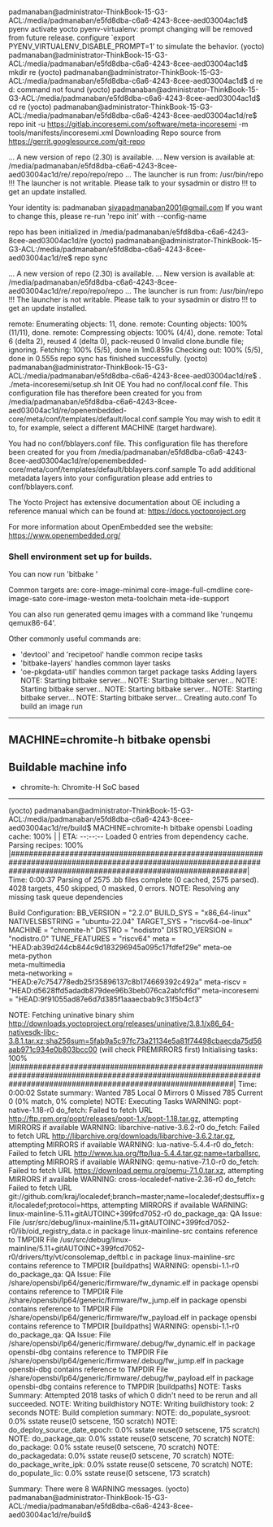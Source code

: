 padmanaban@administrator-ThinkBook-15-G3-ACL:/media/padmanaban/e5fd8dba-c6a6-4243-8cee-aed03004ac1d$ pyenv activate yocto 
pyenv-virtualenv: prompt changing will be removed from future release. configure `export PYENV_VIRTUALENV_DISABLE_PROMPT=1' to simulate the behavior.
(yocto) padmanaban@administrator-ThinkBook-15-G3-ACL:/media/padmanaban/e5fd8dba-c6a6-4243-8cee-aed03004ac1d$ mkdir re
(yocto) padmanaban@administrator-ThinkBook-15-G3-ACL:/media/padmanaban/e5fd8dba-c6a6-4243-8cee-aed03004ac1d$ d re
d: command not found
(yocto) padmanaban@administrator-ThinkBook-15-G3-ACL:/media/padmanaban/e5fd8dba-c6a6-4243-8cee-aed03004ac1d$ cd re
(yocto) padmanaban@administrator-ThinkBook-15-G3-ACL:/media/padmanaban/e5fd8dba-c6a6-4243-8cee-aed03004ac1d/re$ repo init -u https://gitlab.incoresemi.com/software/meta-incoresemi -m tools/manifests/incoresemi.xml
Downloading Repo source from https://gerrit.googlesource.com/git-repo

... A new version of repo (2.30) is available.
... New version is available at: /media/padmanaban/e5fd8dba-c6a6-4243-8cee-aed03004ac1d/re/.repo/repo/repo
... The launcher is run from: /usr/bin/repo
!!! The launcher is not writable.  Please talk to your sysadmin or distro
!!! to get an update installed.


Your identity is: padmanaban <sivapadmanaban2001@gmail.com>
If you want to change this, please re-run 'repo init' with --config-name

repo has been initialized in /media/padmanaban/e5fd8dba-c6a6-4243-8cee-aed03004ac1d/re
(yocto) padmanaban@administrator-ThinkBook-15-G3-ACL:/media/padmanaban/e5fd8dba-c6a6-4243-8cee-aed03004ac1d/re$ repo sync

... A new version of repo (2.30) is available.
... New version is available at: /media/padmanaban/e5fd8dba-c6a6-4243-8cee-aed03004ac1d/re/.repo/repo/repo
... The launcher is run from: /usr/bin/repo
!!! The launcher is not writable.  Please talk to your sysadmin or distro
!!! to get an update installed.

remote: Enumerating objects: 11, done.
remote: Counting objects: 100% (11/11), done.
remote: Compressing objects: 100% (4/4), done.
remote: Total 6 (delta 2), reused 4 (delta 0), pack-reused 0
Invalid clone.bundle file; ignoring.
Fetching: 100% (5/5), done in 1m0.859s
Checking out: 100% (5/5), done in 0.555s
repo sync has finished successfully.
(yocto) padmanaban@administrator-ThinkBook-15-G3-ACL:/media/padmanaban/e5fd8dba-c6a6-4243-8cee-aed03004ac1d/re$ . ./meta-incoresemi/setup.sh
Init OE
You had no conf/local.conf file. This configuration file has therefore been
created for you from /media/padmanaban/e5fd8dba-c6a6-4243-8cee-aed03004ac1d/re/openembedded-core/meta/conf/templates/default/local.conf.sample
You may wish to edit it to, for example, select a different MACHINE (target
hardware).

You had no conf/bblayers.conf file. This configuration file has therefore been
created for you from /media/padmanaban/e5fd8dba-c6a6-4243-8cee-aed03004ac1d/re/openembedded-core/meta/conf/templates/default/bblayers.conf.sample
To add additional metadata layers into your configuration please add entries
to conf/bblayers.conf.

The Yocto Project has extensive documentation about OE including a reference
manual which can be found at:
    https://docs.yoctoproject.org

For more information about OpenEmbedded see the website:
    https://www.openembedded.org/


### Shell environment set up for builds. ###

You can now run 'bitbake <target>'

Common targets are:
    core-image-minimal
    core-image-full-cmdline
    core-image-sato
    core-image-weston
    meta-toolchain
    meta-ide-support

You can also run generated qemu images with a command like 'runqemu qemux86-64'.

Other commonly useful commands are:
 - 'devtool' and 'recipetool' handle common recipe tasks
 - 'bitbake-layers' handles common layer tasks
 - 'oe-pkgdata-util' handles common target package tasks
Adding layers
NOTE: Starting bitbake server...
NOTE: Starting bitbake server...
NOTE: Starting bitbake server...
NOTE: Starting bitbake server...
NOTE: Starting bitbake server...
NOTE: Starting bitbake server...
Creating auto.conf
To build an image run
---------------------------------------------------
MACHINE=chromite-h bitbake opensbi
---------------------------------------------------

Buildable machine info
---------------------------------------------------
* chromite-h: Chromite-H SoC based
---------------------------------------------------
(yocto) padmanaban@administrator-ThinkBook-15-G3-ACL:/media/padmanaban/e5fd8dba-c6a6-4243-8cee-aed03004ac1d/re/build$ MACHINE=chromite-h bitbake opensbi
Loading cache: 100% |                                                                                                                                                                      | ETA:  --:--:--
Loaded 0 entries from dependency cache.
Parsing recipes: 100% |#####################################################################################################################################################################| Time: 0:00:37
Parsing of 2575 .bb files complete (0 cached, 2575 parsed). 4028 targets, 450 skipped, 0 masked, 0 errors.
NOTE: Resolving any missing task queue dependencies

Build Configuration:
BB_VERSION           = "2.2.0"
BUILD_SYS            = "x86_64-linux"
NATIVELSBSTRING      = "ubuntu-22.04"
TARGET_SYS           = "riscv64-oe-linux"
MACHINE              = "chromite-h"
DISTRO               = "nodistro"
DISTRO_VERSION       = "nodistro.0"
TUNE_FEATURES        = "riscv64"
meta                 = "HEAD:ab39d244cb844c9d183296945a095c17fdfef29e"
meta-oe              
meta-python          
meta-multimedia      
meta-networking      = "HEAD:e7c754778edb25f35896137c8b174669392c492a"
meta-riscv           = "HEAD:d5628ffd5adadb879dee96b3beb076ca2abfcf6d"
meta-incoresemi      = "HEAD:9f91055ad87e6d7d385f1aaaecbab9c31f5b4cf3"

NOTE: Fetching uninative binary shim http://downloads.yoctoproject.org/releases/uninative/3.8.1/x86_64-nativesdk-libc-3.8.1.tar.xz;sha256sum=5fab9a5c97fc73a21134e5a81f74498cbaecda75d56aab971c934e0b803bcc00 (will check PREMIRRORS first)
Initialising tasks: 100% |##################################################################################################################################################################| Time: 0:00:02
Sstate summary: Wanted 785 Local 0 Mirrors 0 Missed 785 Current 0 (0% match, 0% complete)
NOTE: Executing Tasks
WARNING: popt-native-1.18-r0 do_fetch: Failed to fetch URL http://ftp.rpm.org/popt/releases/popt-1.x/popt-1.18.tar.gz, attempting MIRRORS if available
WARNING: libarchive-native-3.6.2-r0 do_fetch: Failed to fetch URL http://libarchive.org/downloads/libarchive-3.6.2.tar.gz, attempting MIRRORS if available
WARNING: lua-native-5.4.4-r0 do_fetch: Failed to fetch URL http://www.lua.org/ftp/lua-5.4.4.tar.gz;name=tarballsrc, attempting MIRRORS if available
WARNING: qemu-native-7.1.0-r0 do_fetch: Failed to fetch URL https://download.qemu.org/qemu-7.1.0.tar.xz, attempting MIRRORS if available
WARNING: cross-localedef-native-2.36-r0 do_fetch: Failed to fetch URL git://github.com/kraj/localedef;branch=master;name=localedef;destsuffix=git/localedef;protocol=https, attempting MIRRORS if available
WARNING: linux-mainline-5.11+gitAUTOINC+399fcd7052-r0 do_package_qa: QA Issue: File /usr/src/debug/linux-mainline/5.11+gitAUTOINC+399fcd7052-r0/lib/oid_registry_data.c in package linux-mainline-src contains reference to TMPDIR
File /usr/src/debug/linux-mainline/5.11+gitAUTOINC+399fcd7052-r0/drivers/tty/vt/consolemap_deftbl.c in package linux-mainline-src contains reference to TMPDIR [buildpaths]
WARNING: opensbi-1.1-r0 do_package_qa: QA Issue: File /share/opensbi/lp64/generic/firmware/fw_dynamic.elf in package opensbi contains reference to TMPDIR
File /share/opensbi/lp64/generic/firmware/fw_jump.elf in package opensbi contains reference to TMPDIR
File /share/opensbi/lp64/generic/firmware/fw_payload.elf in package opensbi contains reference to TMPDIR [buildpaths]
WARNING: opensbi-1.1-r0 do_package_qa: QA Issue: File /share/opensbi/lp64/generic/firmware/.debug/fw_dynamic.elf in package opensbi-dbg contains reference to TMPDIR
File /share/opensbi/lp64/generic/firmware/.debug/fw_jump.elf in package opensbi-dbg contains reference to TMPDIR
File /share/opensbi/lp64/generic/firmware/.debug/fw_payload.elf in package opensbi-dbg contains reference to TMPDIR [buildpaths]
NOTE: Tasks Summary: Attempted 2018 tasks of which 0 didn't need to be rerun and all succeeded.
NOTE: Writing buildhistory
NOTE: Writing buildhistory took: 2 seconds
NOTE: Build completion summary:
NOTE:   do_populate_sysroot: 0.0% sstate reuse(0 setscene, 150 scratch)
NOTE:   do_deploy_source_date_epoch: 0.0% sstate reuse(0 setscene, 175 scratch)
NOTE:   do_package_qa: 0.0% sstate reuse(0 setscene, 70 scratch)
NOTE:   do_package: 0.0% sstate reuse(0 setscene, 70 scratch)
NOTE:   do_packagedata: 0.0% sstate reuse(0 setscene, 70 scratch)
NOTE:   do_package_write_ipk: 0.0% sstate reuse(0 setscene, 70 scratch)
NOTE:   do_populate_lic: 0.0% sstate reuse(0 setscene, 173 scratch)

Summary: There were 8 WARNING messages.
(yocto) padmanaban@administrator-ThinkBook-15-G3-ACL:/media/padmanaban/e5fd8dba-c6a6-4243-8cee-aed03004ac1d/re/build$ 
